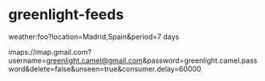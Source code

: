 greenlight-feeds
================
<routes xmlns="http://camel.apache.org/schema/spring">
<route>
  <from uri="twitter://search?type=polling&amp;delay=2&amp;keywords=ufc"></from>
  <to uri="log:tweet"></to>
  </route>
</routes>

<routes xmlns="http://camel.apache.org/schema/spring">
<route>
  <from uri="weather:foo?location=Madrid,Spain&amp;period=7 days"></from>
  <to uri="log:weather"></to>
  </route>
</routes>

<routes xmlns="http://camel.apache.org/schema/spring">
<route>
  <from uri="imaps://imap.gmail.com?username=greenlight.camel@gmail.com&amp;password=greenlight.camel.password&amp;delete=false&amp;unseen=true&amp;consumer.delay=60000"></from>
  <to uri="log:gmail"></to>
  </route>
</routes>

weather:foo?location=Madrid,Spain&period=7 days

imaps://imap.gmail.com?username=greenlight.camel@gmail.com&password=greenlight.camel.password&delete=false&unseen=true&consumer.delay=60000